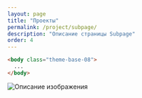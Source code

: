 ```yaml
---
layout: page
title: "Проекты"
permalink: /project/subpage/
description: "Описание страницы Subpage"
order: 4
---
```


```html
<body class="theme-base-08">
  ...
</body>
```

<div class="responsive-image-container" style="--aspect-ratio: 1086/357;">
  <img src="https://github.com/user-attachments/assets/310f9012-424f-46de-8eec-4ce83b332bb2" 
       alt="Описание изображения"
       class="responsive-image"
       loading="lazy">
</div>